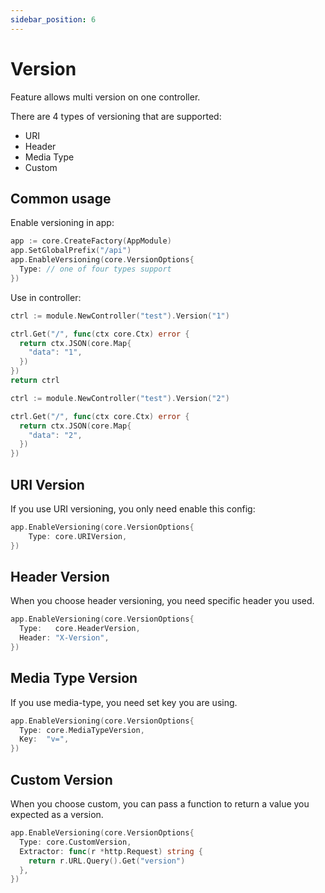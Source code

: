 ```yaml
---
sidebar_position: 6
---
```


# Version

Feature allows multi version on one controller.

There are 4 types of versioning that are supported:
- URI
- Header
- Media Type
- Custom

## Common usage

Enable versioning in app:

```go
app := core.CreateFactory(AppModule)
app.SetGlobalPrefix("/api")
app.EnableVersioning(core.VersionOptions{
  Type: // one of four types support
})
```

Use in controller:

```go
ctrl := module.NewController("test").Version("1")

ctrl.Get("/", func(ctx core.Ctx) error {
  return ctx.JSON(core.Map{
    "data": "1",
  })
})
return ctrl
```

```go
ctrl := module.NewController("test").Version("2")

ctrl.Get("/", func(ctx core.Ctx) error {
  return ctx.JSON(core.Map{
    "data": "2",
  })
})
```

## URI Version

If you use URI versioning, you only need enable this config:

```go
app.EnableVersioning(core.VersionOptions{
	Type: core.URIVersion,
})
```

## Header Version

When you choose header versioning, you need specific header you used.

```go
app.EnableVersioning(core.VersionOptions{
  Type:   core.HeaderVersion,
  Header: "X-Version", 
})
```

## Media Type Version

If you use media-type, you need set key you are using.

```go
app.EnableVersioning(core.VersionOptions{
  Type: core.MediaTypeVersion,
  Key:  "v=",
})
```

## Custom Version

When you choose custom, you can pass a function to return a value you expected as a version.

```go
app.EnableVersioning(core.VersionOptions{
  Type: core.CustomVersion,
  Extractor: func(r *http.Request) string {
    return r.URL.Query().Get("version")
  },
})
```